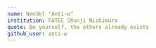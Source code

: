 ```yaml
---
name: Wendel "Anti-w"
institution: FATEC Shunji Nishimura
quote: Be yourself, the others already exists
github_user: anti-w
---
```

